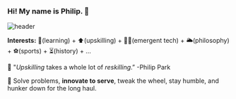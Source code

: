 ### Hi! My name is Philip. 👋
![header](https://user-images.githubusercontent.com/66290921/147894676-e8cacc66-db11-4503-bcee-ae7471e82325.jpg)

**Interests:** :sponge:(learning) + :arrow_up:(upskilling) + :technologist:(emergent tech) + :sun_behind_large_cloud:(philosophy) + :soccer:(sports) + :hourglass_flowing_sand:(history) + ...

:speech_balloon: "_Upskilling_ takes a whole lot of _reskilling_.” -Philip Park

:thought_balloon: Solve problems, **innovate to serve**, tweak the wheel, stay humble, and hunker down for the long haul.
<!--
**philipjpark/philipjpark** is a ✨ _special_ ✨ repository because its `README.md` (this file) appears on your GitHub profile.

Here are some ideas to get you started:

- 🔭 I’m currently working on ...
- 🌱 I’m currently learning ...
- 👯 I’m looking to collaborate on ...
- 🤔 I’m looking for help with ...
- 💬 Ask me about ...
- 📫 How to reach me: ...
- 😄 Pronouns: ...
- ⚡ Fun fact: ...
-->
